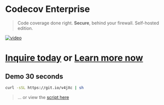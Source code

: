 # Codecov Enterprise
> Code coverage done right. **Secure**, behind your firewall. Self-hosted edition.

[![video][0]][1]

# [Inquire today][2] or [Learn more now][3]

## Demo 30 seconds

```bash
curl -sSL https://git.io/v4jXc | sh
```
> ... or view the [script here][4]

[0]: https://cloud.githubusercontent.com/assets/2041757/11326762/f5bf24e6-913f-11e5-815d-a17339b6fbc3.gif
[1]: https://github.com/
[2]: mailto:enterprise@codecov.io
[3]: https://github.com/codecov/enterprise/wiki
[4]: https://github.com/codecov/enterprise/blob/prerelease/demo.sh
